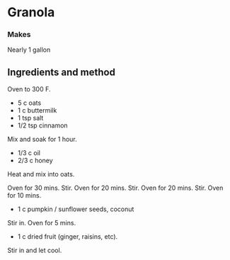 # Granola

### Makes

Nearly 1 gallon

## Ingredients and method

Oven to 300 F.

* 5 c oats
* 1 c buttermilk
* 1 tsp salt
* 1/2 tsp cinnamon

Mix and soak for 1 hour.

* 1/3 c oil
* 2/3 c honey

Heat and mix into oats.

Oven for 30 mins. Stir.
Oven for 20 mins. Stir.
Oven for 20 mins. Stir.
Oven for 10 mins.

* 1 c pumpkin / sunflower seeds, coconut

Stir in. Oven for 5 mins.

* 1 c dried fruit (ginger, raisins, etc).

Stir in and let cool.
